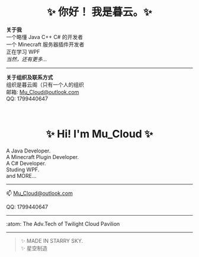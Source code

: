 <h1 align="center">✨ 你好！ 我是暮云。✨</h1>

__关于我__  
一个略懂 Java C++ C# 的开发者  
一个 Minecraft 服务器插件开发者  
正在学习 WPF  
_当然，还有更多..._

---

__关于组织及联系方式__  
组织是暮云阁（只有一个人的组织  
邮箱: Mu_Cloud@outlook.com  
QQ: 1799440647  

<br/>

<h1 align="center">✨ Hi! I'm Mu_Cloud ✨</h1>

A Java Developer.  
A Minecraft Plugin Developer.  
A C# Developer.  
Studing WPF.  
and MORE...  

---

📫 Mu_Cloud@outlook.com

QQ: 1799440647

---

:atom: The Adv.Tech of Twilight Cloud Pavilion

---

> ✨ MADE IN STARRY SKY.  
> ✨ 星空制造  

